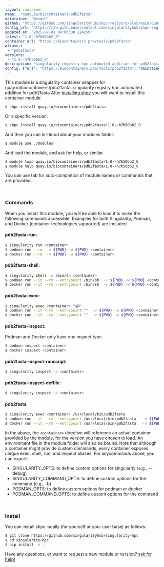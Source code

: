 ```yaml
---
layout: container
name:  "quay.io/biocontainers/pdb2fasta"
maintainer: "@vsoch"
github: "https://github.com/singularityhub/shpc-registry/blob/main/quay.io/biocontainers/pdb2fasta/container.yaml"
config_url: "https://raw.githubusercontent.com/singularityhub/shpc-registry/main/quay.io/biocontainers/pdb2fasta/container.yaml"
updated_at: "2025-07-01 04:05:08.124259"
latest: "1.0--h7b50bb2_0"
container_url: "https://biocontainers.pro/tools/pdb2fasta"
aliases:
 - "pdb2fasta"
versions:
 - "1.0--h7b50bb2_0"
description: "singularity registry hpc automated addition for pdb2fasta"
config: {"url": "https://biocontainers.pro/tools/pdb2fasta", "maintainer": "@vsoch", "description": "singularity registry hpc automated addition for pdb2fasta", "latest": {"1.0--h7b50bb2_0": "sha256:dd0148ce168eb9111f9c55ef9474071990f0078cb15d5d8ed52b5ad469391879"}, "tags": {"1.0--h7b50bb2_0": "sha256:dd0148ce168eb9111f9c55ef9474071990f0078cb15d5d8ed52b5ad469391879"}, "docker": "quay.io/biocontainers/pdb2fasta", "aliases": {"pdb2fasta": "/usr/local/bin/pdb2fasta"}}
---
```


This module is a singularity container wrapper for quay.io/biocontainers/pdb2fasta.
singularity registry hpc automated addition for pdb2fasta
After [installing shpc](#install) you will want to install this container module:


```bash
$ shpc install quay.io/biocontainers/pdb2fasta
```

Or a specific version:

```bash
$ shpc install quay.io/biocontainers/pdb2fasta:1.0--h7b50bb2_0
```

And then you can tell lmod about your modules folder:

```bash
$ module use ./modules
```

And load the module, and ask for help, or similar.

```bash
$ module load quay.io/biocontainers/pdb2fasta/1.0--h7b50bb2_0
$ module help quay.io/biocontainers/pdb2fasta/1.0--h7b50bb2_0
```

You can use tab for auto-completion of module names or commands that are provided.

<br>

### Commands

When you install this module, you will be able to load it to make the following commands accessible.
Examples for both Singularity, Podman, and Docker (container technologies supported) are included.

#### pdb2fasta-run:

```bash
$ singularity run <container>
$ podman run --rm  -v ${PWD} -w ${PWD} <container>
$ docker run --rm  -v ${PWD} -w ${PWD} <container>
```

#### pdb2fasta-shell:

```bash
$ singularity shell -s /bin/sh <container>
$ podman run --it --rm --entrypoint /bin/sh  -v ${PWD} -w ${PWD} <container>
$ docker run --it --rm --entrypoint /bin/sh  -v ${PWD} -w ${PWD} <container>
```

#### pdb2fasta-exec:

```bash
$ singularity exec <container> "$@"
$ podman run --it --rm --entrypoint ""  -v ${PWD} -w ${PWD} <container> "$@"
$ docker run --it --rm --entrypoint ""  -v ${PWD} -w ${PWD} <container> "$@"
```

#### pdb2fasta-inspect:

Podman and Docker only have one inspect type.

```bash
$ podman inspect <container>
$ docker inspect <container>
```

#### pdb2fasta-inspect-runscript:

```bash
$ singularity inspect -r <container>
```

#### pdb2fasta-inspect-deffile:

```bash
$ singularity inspect -d <container>
```


#### pdb2fasta

```bash
$ singularity exec <container> /usr/local/bin/pdb2fasta
$ podman run --it --rm --entrypoint /usr/local/bin/pdb2fasta   -v ${PWD} -w ${PWD} <container> -c " $@"
$ docker run --it --rm --entrypoint /usr/local/bin/pdb2fasta   -v ${PWD} -w ${PWD} <container> -c " $@"
```



In the above, the `<container>` directive will reference an actual container provided
by the module, for the version you have chosen to load. An environment file in the
module folder will also be bound. Note that although a container
might provide custom commands, every container exposes unique exec, shell, run, and
inspect aliases. For anycommands above, you can export:

 - SINGULARITY_OPTS: to define custom options for singularity (e.g., --debug)
 - SINGULARITY_COMMAND_OPTS: to define custom options for the command (e.g., -b)
 - PODMAN_OPTS: to define custom options for podman or docker
 - PODMAN_COMMAND_OPTS: to define custom options for the command

<br>

### Install

You can install shpc locally (for yourself or your user base) as follows:

```bash
$ git clone https://github.com/singularityhub/singularity-hpc
$ cd singularity-hpc
$ pip install -e .
```

Have any questions, or want to request a new module or version? [ask for help!](https://github.com/singularityhub/singularity-hpc/issues)